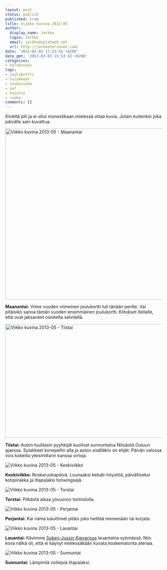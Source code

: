 ```yaml
---
layout: post
status: publish
published: true
title: Viikko kuvina 2013-05
author:
  display_name: Jarkko
  login: Jarkko
  email: jarkko@splatweb.net
  url: http://jarkkotervonen.com/
date: '2013-02-03 17:53:42 +0200'
date_gmt: '2013-02-03 15:53:42 +0200'
categories:
- Valokuvaus
tags:
- joulukortti
- sulakkeet
- roskaruoka
- zef
- kaiutin
- ruoka
comments: []
---
```

Kiirettä piti ja ei ollut monestikaan mielessä ottaa kuvia. Jotain kuitenkin joka päivälle sain kuvattua.

<img alt="Viikko kuvina 2013-05 - Maanantai" src="http://jarkkotervonen.com/wp-content/uploads/2013/01/2013-05-ma-1024x678.jpg" width="550" />

__Maanantai:__ Viime vuoden viimeinen joulukortti tuli tänään perille. Vai pitäisikö sanoa tämän vuoden ensimmäinen joulukortti. Kiitokset Itellalle, että ovat jaksaneet osoitetta selvitellä.

<img alt="Viikko kuvina 2013-05 - Tiistai" src="http://jarkkotervonen.com/wp-content/uploads/2013/01/2013-05-ti-550x366.jpg" width="550" height="366" />

__Tiistai:__ Auton tuulilasin pyyhkijät kuolivat sunnuntaina Nilsiästä Ouluun ajaessa. Sulakkeet konepellin alla ja auton sisälläkin on ehjät. Päivän valossa vois kokeilla yleismittarin kanssa virtoja.

<img alt="Viikko kuvina 2013-05 - Keskiviikko" src="http://jarkkotervonen.com/wp-content/uploads/2013/01/2013-05-ke-550x366.jpg" />

__Keskiviikko:__ Roskaruokapäivä. Lounaaksi kebab-höystöä, päivälliseksi kotipiirakka ja iltapalaksi hotwingsejä.

<img alt="Viikko kuvina 2013-05 - Torstai" src="http://jarkkotervonen.com/wp-content/uploads/2013/01/2013-05-to-550x410.jpg" />

__Torstai:__ Pitkästä aikaa yövuoroo toimistolla.

<img alt="Viikko kuvina 2013-05 - Perjantai" src="http://jarkkotervonen.com/wp-content/uploads/2013/01/2013-05-pe-550x550.jpg" />

__Perjantai:__ Kai nämä kaiuttimet pitäis joko heittää menemään tai korjata.

<img alt="Viikko kuvina 2013-05 - Lauantai" src="http://jarkkotervonen.com/wp-content/uploads/2013/02/2013-05-la-550x410.jpg" />

__Lauantai:__ Kävimme [Sokeri-Jussin Kievarissa](http://www.sokerijussi.fi/) lauantaina syömässä. Niin kova nälkä oli, että ei käynyt mielessäkään kuvata koskematonta ateriaa.

<img alt="Viikko kuvina 2013-05 - Sunnuntai" src="http://jarkkotervonen.com/wp-content/uploads/2013/02/2013-05-su-550x366.jpg" />

__Sunnuntai:__ Lämpimiä voileipiä iltapalaksi.
